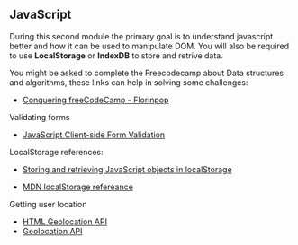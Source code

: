  ## JavaScript
During this second module the primary goal is to understand javascript better and how it can be used to manipulate DOM. You will also be required to use **LocalStorage** or **IndexDB** to store and retrive data.

You might be asked to complete the Freecodecamp about Data structures and algorithms, these links can help in solving some challenges:
 - [Conquering freeCodeCamp - Florinpop](https://www.youtube.com/watch?v=lkOXlVgKHYM) <br>
 
Validating forms
- [JavaScript Client-side Form Validation](https://www.youtube.com/watch?v=rsd4FNGTRBw) <br>


LocalStorage references:
- [Storing and retrieving JavaScript objects in localStorage](https://blog.logrocket.com/storing-retrieving-javascript-objects-localstorage/)

- [MDN localStorage refereance](https://developer.mozilla.org/en-US/docs/Web/API/Window/localStorage)

Getting user location
- [HTML Geolocation API](https://www.w3schools.com/html/html5_geolocation.asp)
- [Geolocation API](https://developer.mozilla.org/en-US/docs/Web/API/Geolocation_API)